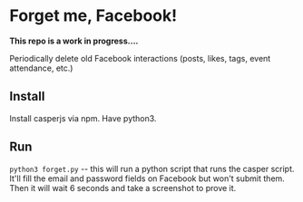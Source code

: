 # Forget me, Facebook!

**This repo is a work in progress....**

Periodically delete old Facebook interactions (posts, likes, tags, event attendance, etc.)

## Install

Install casperjs via npm. Have python3.

## Run

`python3 forget.py` -- this will run a python script that runs the casper script. It'll fill the email and password fields on Facebook but won't submit them. Then it will wait 6 seconds and take a screenshot to prove it.
